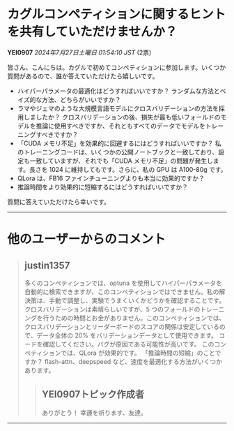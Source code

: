 # カグルコンペティションに関するヒントを共有していただけませんか？

**YEI0907** *2024年7月27日土曜日 01:54:10 JST* (2票)

皆さん、こんにちは。カグルで初めてコンペティションに参加します。いくつか質問があるので、誰か答えていただけたら嬉しいです。

* ハイパーパラメータの最適化はどうすればいいですか？ ランダムな方法とベイズ的な方法、どちらがいいですか？
* ラマやジェマのような大規模言語モデルにクロスバリデーションの方法を採用しましたか？ クロスバリデーションの後、損失が最も低いフォールドのモデルを推論に使用すべきですか、それともすべてのデータでモデルをトレーニングすべきですか？
* 「CUDA メモリ不足」を効果的に回避するにはどうすればいいですか？ 私のトレーニングコードは、いくつかの公開ノートブックと一致しており、設定も一致していますが、それでも「CUDA メモリ不足」の問題が発生します。長さを 1024 に維持してもです。さらに、私の GPU は A100-80g です。
* QLora は、FB16 ファインチューニングよりも本当に効果的ですか？
* 推論時間をより効果的に短縮するにはどうすればいいですか？

質問に答えていただけたら幸いです。

---

# 他のユーザーからのコメント

> ## justin1357
> 
> 多くのコンペティションでは、optuna を使用してハイパーパラメータを自動的に検索できますが、このコンペティションではできません。私の解決策は、手動で調整し、実験でうまくいくかどうかを確認することです。
> クロスバリデーションは素晴らしいですが、5 つのフォールドのトレーニングを行うための時間とお金がありません。このコンペティションでは、クロスバリデーションとリーダーボードのスコアの関係は安定しているので、データ全体の 20% をバリデーションデータとして使用できます。
> コードを確認してください。バグが原因である可能性が高いです。
> このコンペティションでは、QLora が効果的です。
> 「推論時間の短縮」のことですか？ flash-attn、deepspeed など、速度を最適化する方法がいくつかあります。
> 
> 
> > ## YEI0907トピック作成者
> > 
> > ありがとう！ 幸運を祈ります、友達。
> > 
> > 
> > 
---

